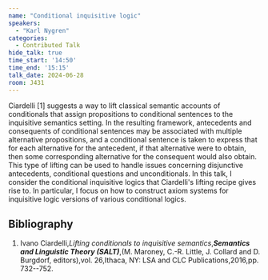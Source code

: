 ```yaml
---
name: "Conditional inquisitive logic"
speakers:
  - "Karl Nygren"
categories:
  - Contributed Talk
hide_talk: true
time_start: '14:50'
time_end: '15:15'
talk_date: 2024-06-28
room: J431
---
```






Ciardelli [1] suggests a way to lift classical semantic accounts of conditionals that assign propositions to conditional sentences to the inquisitive semantics setting. In the resulting framework, antecedents and consequents of conditional sentences may be associated with multiple alternative propositions, and a conditional sentence is taken to express that for each alternative for the antecedent, if that alternative were to obtain, then some corresponding alternative for the consequent would also obtain. This type of lifting can be used to handle issues concerning disjunctive antecedents, conditional questions and unconditionals. In this talk, I consider the conditional inquisitive logics that Ciardelli's lifting recipe gives rise to. In particular, I focus on how to construct axiom systems for inquisitive logic versions of various conditional logics.


## Bibliography









1.  Ivano Ciardelli,_Lifting conditionals to inquisitive semantics_,**_Semantics and Linguistic Theory (SALT)_**,(M. Maroney, C.-R. Little, J. Collard and D. Burgdorf, editors),vol. 26,Ithaca, NY: LSA and CLC Publications,2016,pp. 732--752.






